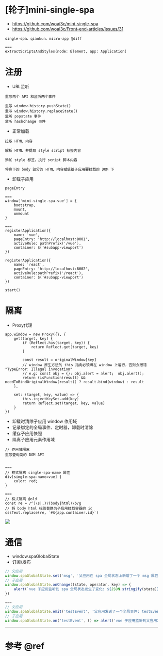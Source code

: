 # [轮子]mini-single-spa

- https://github.com/woai3c/mini-single-spa
- https://github.com/woai3c/Front-end-articles/issues/31

```
single-spa、qiankun、micro-app @diff

===
extractScriptsAndStyles(node: Element, app: Application) 
```

# 注册

- URL监听

```
重写两个 API 和监听两个事件

重写 window.history.pushState()
重写 window.history.replaceState()
监听 popstate 事件
监听 hashchange 事件
```

- 正常加载

```
拉取 HTML 内容

解析 HTML 并提取 style script 标签内容

添加 style 标签，执行 script 脚本内容

将剩下的 body 部分的 HTML 内容赋值给子应用要挂载的 DOM 下
```

- 卸载子应用

```
pageEntry

===
window['mini-single-spa-vue'] = {
    bootstrap,
    mount,
    unmount
}

===
registerApplication({
    name: 'vue',
    pageEntry: 'http://localhost:8001',
    activeRule: pathPrefix('/vue'),
    container: $('#subapp-viewport')
})

registerApplication({
    name: 'react',
    pageEntry: 'http://localhost:8002',
    activeRule:pathPrefix('/react'),
    container: $('#subapp-viewport')
})

start()
```

# 隔离

- Proxy代理

```
app.window = new Proxy({}, {
    get(target, key) {
        if (Reflect.has(target, key)) {
            return Reflect.get(target, key)
        }
        
        const result = originalWindow[key]
        // window 原生方法的 this 指向必须绑在 window 上运行，否则会报错 "TypeError: Illegal invocation"
        // e.g: const obj = {}; obj.alert = alert;  obj.alert();
        return (isFunction(result) && needToBindOriginalWindow(result)) ? result.bind(window) : result
    },

    set: (target, key, value) => {
    	this.injectKeySet.add(key)
        return Reflect.set(target, key, value)
    }
})
```

- 卸载时清除子应用 window 作用域
- 记录绑定的全局事件、定时器，卸载时清除
- 缓存子应用快照
- 隔离子应用元素作用域

```
// 作用域隔离
重写查询类的 DOM API


===
// 样式隔离 single-spa-name 属性
div[single-spa-name=vue] {
	color: red;
}

===
// 样式隔离 @old
const re = /^(\s|,)?(body|html)\b/g
// 将 body html 标签替换为子应用挂载容器的 id
cssText.replace(re, `#${app.container.id}`)
```

![](https://luo0412.oss-cn-hangzhou.aliyuncs.com/1653982122187-atXknyQitKmK.png)

# 通信

- window.spaGlobalState
- 订阅/发布

```js
// 父应用
window.spaGlobalState.set('msg', '父应用在 spa 全局状态上新增了一个 msg 属性')
// 子应用
window.spaGlobalState.onChange((state, operator, key) => {
    alert(`vue 子应用监听到 spa 全局状态发生了变化: ${JSON.stringify(state)}，操作: ${operator}，变化的属性: ${key}`)
})

===
// 父应用
window.spaGlobalState.emit('testEvent', '父应用发送了一个全局事件: testEvent')
// 子应用
window.spaGlobalState.on('testEvent', () => alert('vue 子应用监听到父应用发送了一个全局事件: testEvent'))
```

---

# 参考 @ref